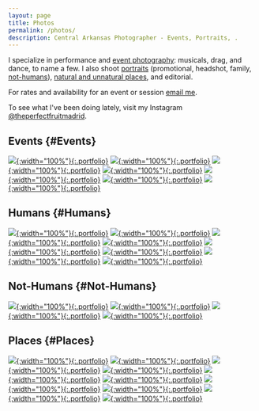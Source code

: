```yaml
---
layout: page
title: Photos
permalink: /photos/
description: Central Arkansas Photographer - Events, Portraits, .
---
```


I specialize in performance and [event photography](#Events): musicals, drag, and dance, to name a few. I also shoot [portraits](#Humans) (promotional, headshot, family, [not-humans](#Not-Humans)), [natural and unnatural places](#Places), and editorial.

For rates and availability for an event or session [email me](mailto:deighne@deighne.blog).

To see what I've been doing lately, visit my Instagram [@theperfectfruitmadrid](https://www.instagram.com/theperfectfruitmadrid/).

## Events {#Events}
[![](/assets/images/portfolio/events-1.jpg){:width="100%"}{:.portfolio}](/assets/images/portfolio-highres/events-1.jpg) [![](/assets/images/portfolio/events-2.jpg){:width="100%"}{:.portfolio}](/assets/images/portfolio-highres/events-2.jpg) [![](/assets/images/portfolio/events-3.jpg){:width="100%"}{:.portfolio}](/assets/images/portfolio-highres/events-3.jpg) [![](/assets/images/portfolio/events-6.jpg){:width="100%"}{:.portfolio}](/assets/images/portfolio-highres/events-6.jpg) [![](/assets/images/portfolio/events-8.jpg){:width="100%"}{:.portfolio}](/assets/images/portfolio-highres/events-8.jpg) [![](/assets/images/portfolio/events-7.jpg){:width="100%"}{:.portfolio}](/assets/images/portfolio-highres/events-7.jpg) [![](/assets/images/portfolio/events-4.jpg){:width="100%"}{:.portfolio}](/assets/images/portfolio-highres/events-4.jpg) 

## Humans {#Humans}
[![](/assets/images/portfolio/humans-4.jpg){:width="100%"}{:.portfolio}](/assets/images/portfolio-highres/humans-4.jpg) [![](/assets/images/portfolio/humans-8.jpg){:width="100%"}{:.portfolio}](/assets/images/portfolio-highres/humans-8.jpg) [![](/assets/images/portfolio/humans-11.jpg){:width="100%"}{:.portfolio}](/assets/images/portfolio-highres/humans-11.jpg) [![](/assets/images/portfolio/humans-3.jpg){:width="100%"}{:.portfolio}](/assets/images/portfolio-highres/humans-3.jpg) [![](/assets/images/portfolio/humans-1.jpg){:width="100%"}{:.portfolio}](/assets/images/portfolio-highres/humans-1.jpg) [![](/assets/images/portfolio/humans-9.jpg){:width="100%"}{:.portfolio}](/assets/images/portfolio-highres/humans-9.jpg) [![](/assets/images/portfolio/humans-5.jpg){:width="100%"}{:.portfolio}](/assets/images/portfolio-highres/humans-5.jpg) [![](/assets/images/portfolio/humans-10.jpg){:width="100%"}{:.portfolio}](/assets/images/portfolio-highres/humans-10.jpg)

## Not-Humans {#Not-Humans}
[![](/assets/images/portfolio/not-humans-3.jpg){:width="100%"}{:.portfolio}](/assets/images/portfolio-highres/not-humans-3.jpg) [![](/assets/images/portfolio/not-humans-1.jpg){:width="100%"}{:.portfolio}](/assets/images/portfolio-highres/not-humans-1.jpg) [![](/assets/images/portfolio/not-humans-2.jpg){:width="100%"}{:.portfolio}](/assets/images/portfolio-highres/not-humans-2.jpg) [![](/assets/images/portfolio/not-humans-4.jpg){:width="100%"}{:.portfolio}](/assets/images/portfolio-highres/not-humans-4.jpg) 

## Places {#Places}
[![](/assets/images/portfolio/places-7.jpg){:width="100%"}{:.portfolio}](/assets/images/portfolio-highres/places-7.jpg) [![](/assets/images/portfolio/places-1.jpg){:width="100%"}{:.portfolio}](/assets/images/portfolio-highres/places-1.jpg) [![](/assets/images/portfolio/places-2.jpg){:width="100%"}{:.portfolio}](/assets/images/portfolio-highres/places-2.jpg) [![](/assets/images/portfolio/places-4.jpg){:width="100%"}{:.portfolio}](/assets/images/portfolio-highres/places-4.jpg) [![](/assets/images/portfolio/places-9.jpg){:width="100%"}{:.portfolio}](/assets/images/portfolio-highres/places-9.jpg) [![](/assets/images/portfolio/places-6.jpg){:width="100%"}{:.portfolio}](/assets/images/portfolio-highres/places-6.jpg) [![](/assets/images/portfolio/places-8.jpg){:width="100%"}{:.portfolio}](/assets/images/portfolio-highres/places-8.jpg) [![](/assets/images/portfolio/places-5.jpg){:width="100%"}{:.portfolio}](/assets/images/portfolio-highres/places-5.jpg) [![](/assets/images/portfolio/places-3.jpg){:width="100%"}{:.portfolio}](/assets/images/portfolio-highres/places-3.jpg) [![](/assets/images/portfolio/places-10.jpg){:width="100%"}{:.portfolio}](/assets/images/portfolio-highres/places-10.jpg) 